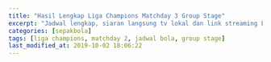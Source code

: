 ```yaml
---
title: "Hasil Lengkap Liga Champions Matchday 3 Group Stage"
excerpt: "Jadwal lengkap, siaran langsung tv lokal dan link streaming Liga Champions Matchday 3 Group stage" 
categories: [sepakbola]
tags: [liga champions, matchday 2, jadwal bola, group stage]
last_modified_at: 2019-10-02 18:06:22
---
```

